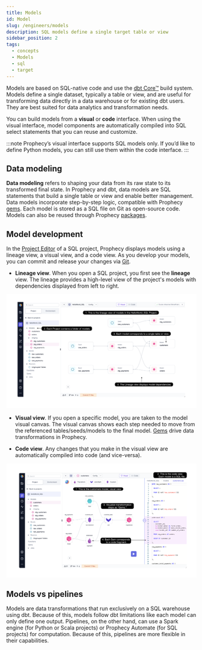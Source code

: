 ```yaml
---
title: Models
id: Model
slug: /engineers/models
description: SQL models define a single target table or view
sidebar_position: 2
tags:
  - concepts
  - Models
  - sql
  - target
---
```


Models are based on SQL-native code and use the [dbt Core™️](https://docs.getdbt.com/docs/build/models) build system. Models define a single dataset, typically a table or view, and are useful for transforming data directly in a data warehouse or for existing dbt users. They are best suited for data analytics and transformation needs.

You can build models from a **visual** or **code** interface. When using the visual interface, model components are automatically compiled into SQL select statements that you can reuse and customize.

:::note
Prophecy’s visual interface supports SQL models only. If you’d like to define Python models, you can still use them within the code interface.
:::

## Data modeling

**Data modeling** refers to shaping your data from its raw state to its transformed final state. In Prophecy and dbt, data models are SQL statements that build a single table or view and enable better management. Data models incorporate step-by-step logic, compatible with Prophecy [gems](docs/getting-started/concepts/gems.md). Each model is stored as a SQL file on Git as open-source code. Models can also be reused through Prophecy [packages](/engineers/package-hub).

## Model development

In the [Project Editor](docs/getting-started/concepts/project.md#project-editor) of a SQL project, Prophecy displays models using a lineage view, a visual view, and a code view. As you develop your models, you can commit and release your changes via [Git](/engineers/git).

- **Lineage view**. When you open a SQL project, you first see the **lineage** view. The lineage provides a high-level view of the project's models with dependencies displayed from left to right.

![lineage-view](./img/models/lineage-view.png)

- **Visual view**. If you open a specific model, you are taken to the model visual canvas. The visual canvas shows each step needed to move from the referenced tables/seeds/models to the final model. [Gems](docs/getting-started/concepts/gems.md) drive data transformations in Prophecy.

- **Code view**. Any changes that you make in the visual view are automatically compiled into code (and vice-versa).

![model-view](./img/models/model-view.png)

## Models vs pipelines

Models are data transformations that run exclusively on a SQL warehouse using dbt. Because of this, models follow dbt limitations like each model can only define one output. Pipelines, on the other hand, can use a Spark engine (for Python or Scala projects) or Prophecy Automate (for SQL projects) for computation. Because of this, pipelines are more flexible in their capabilities.
